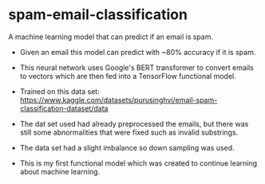 # spam-email-classification
A machine learning model that can predict if an email is spam.

* Given an email this model can predict with ~80% accuracy if it is spam.

* This neural network uses Google's BERT transformer to convert emails to vectors which are then fed into a TensorFlow functional model.

* Trained on this data set: https://www.kaggle.com/datasets/purusinghvi/email-spam-classification-dataset/data

* The dat set used had already preprocessed the emails, but there was still some abnormalities that were fixed such as invalid substrings.

* The data set had a slight imbalance so down sampling was used.
  
* This is my first functional model which was created to continue learning about machine learning.
